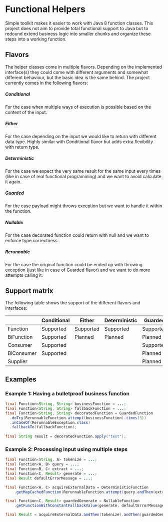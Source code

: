 # Functional Helpers

Simple toolkit makes it easier to work with Java 8 function classes. This project does not aim to provide total functional support to Java but to redound extend business logic into smaller chunks and organize these steps into a working function.

## Flavors

The helper classes come in multiple flavors. Depending on the implemented interface(s) they could come with different arguments and somewhat different behaviour, but the basic idea is the same behind. The project currently comes in the following flavors:

##### Conditional

For the case when multiple ways of execution is possible based on the content of the input.

##### Either

For the case depending on the input we would like to return with different data type. Highly similar with Conditional flavor but adds extra flexibility with return type.

##### Deterministic

For the case we expect the very same result for the same input every times (like in case of real functional programming) and we want to avoid calculate it again.

##### Guarded

For the case payload might throws exception but we want to handle it within the function.

##### Nullable

For the case decorated function could return with null and we want to enforce type correctness.

##### Rerunnable

For the case the original function could be ended up with throwing exception (just like in case of Guarded flavor) and we want to do more attempts calling it.

## Support matrix

The following table shows the support of the different flavors and interfaces:

|            	| Conditional 	| Either    	| Deterministic 	| Guarded   	| Nullable  	| Rerunnable 	|
|------------	|-------------	|-----------	|---------------	|-----------	|-----------	|------------	|
| Function   	| Supported   	| Supported 	| Supported     	| Supported 	| Supported 	| Supported  	|
| BiFunction 	| Supported   	| Planned   	| Planned       	| Planned   	| Supported 	| Planned    	|
| Consumer   	| Supported   	|           	|               	| Supported 	|           	| Planned    	|
| BiConsumer 	| Supported   	|           	|               	| Planned   	|           	| Planned    	|
| Supplier   	|           	|           	|               	| Planned   	| Planned    	| Planned    	|

## Examples

### Example 1: Having a bulletproof business function

```java
final Function<String, String> businessFunction = ...;
final Function<String, String> fallbackFunction = ...;
final Function<String, String> decoratedFunction = GuardedFunction
  .doTry(RerunnableFunction.attempt(businessFunction).times(3))
  .inCaseOf(RerunnableException.class)
  .fallbackTo(fallbackFunction);
  
final String result = decoratedFunction.apply("test");
```

### Example 2: Processing input using multiple steps

```java
final Function<String, A> tokenize = ...;
final Function<A, B> query = ...;
final Function<B, C> extract = ...;
final Function<C, Result> generate = ...;
final Result defaultErrorMessage = ...;

final Function<A, C> acquireExternalData = DeterministicFunction
    .getMapCachedFunction(RerunnableFunction.attempt(query.andThen(extract)).times(3));

final Function<C, Result> guardedGenerate = NullableFunction
    .getFunctionWithConstantFallbackValue(generate, defaultErrorMessage);

final Result = acquireExternalData.andThen(tokenize).andThen(guardedGenerate).apply(input);

```
